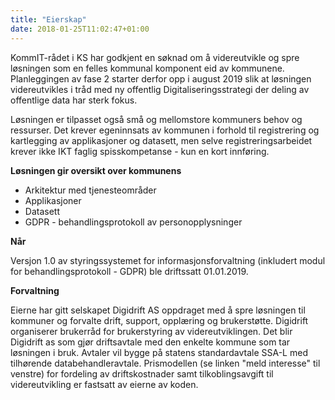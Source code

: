 ```yaml
---
title: "Eierskap"
date: 2018-01-25T11:02:47+01:00
---
```



KommIT-rådet i KS har godkjent en søknad om å videreutvikle og spre løsningen som en felles kommunal komponent eid av kommunene. Planleggingen av fase 2 starter derfor opp i august 2019 slik at løsningen videreutvikles i tråd med ny offentlig Digitaliseringsstrategi der deling av offentlige data har sterk fokus. 

Løsningen er tilpasset også små og mellomstore kommuners behov og ressurser. Det krever egeninnsats av kommunen i forhold til registrering og kartlegging av applikasjoner og datasett, 
men selve registreringsarbeidet krever ikke IKT faglig spisskompetanse - kun en kort innføring.
 
**Løsningen gir oversikt over kommunens**

* Arkitektur med tjenesteområder
* Applikasjoner
* Datasett
* GDPR - behandlingsprotokoll av personopplysninger
 
**Når** 

Versjon 1.0 av styringssystemet for informasjonsforvaltning (inkludert modul for behandlingsprotokoll - GDPR) ble driftssatt 01.01.2019. 
 
**Forvaltning**

Eierne har gitt selskapet Digidrift AS oppdraget med å spre løsningen til kommuner og forvalte drift, support, opplæring og brukerstøtte. Digidrift organiserer brukerråd for brukerstyring av videreutviklingen. 
Det blir Digidrift as som gjør driftsavtale med den enkelte kommune som tar løsningen i bruk. Avtaler vil bygge på statens standardavtale SSA-L med tilhørende databehandleravtale. 
Prismodellen (se linken "meld interesse" til venstre) for fordeling av driftskostnader samt tilkoblingsavgift til videreutvikling er fastsatt av eierne av koden.

